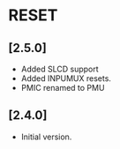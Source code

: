 # RESET

## [2.5.0]

- Added SLCD support
- Added INPUMUX resets.
- PMIC renamed to PMU

## [2.4.0]

- Initial version.
